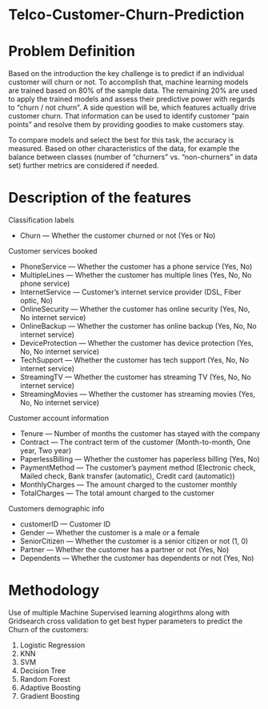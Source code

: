 # Telco-Customer-Churn-Prediction

# Problem Definition
Based on the introduction the key challenge is to predict if an individual customer will churn or not. To accomplish that, machine learning models are trained based on 80% of the sample data. The remaining 20% are used to apply the trained models and assess their predictive power with regards to “churn / not churn”. A side question will be, which features actually drive customer churn. That information can be used to identify customer “pain points” and resolve them by providing goodies to make customers stay.

To compare models and select the best for this task, the accuracy is measured. Based on other characteristics of the data, for example the balance between classes (number of “churners” vs. “non-churners” in data set) further metrics are considered if needed.

# Description of the features

Classification labels
* Churn — Whether the customer churned or not (Yes or No)

Customer services booked
* PhoneService — Whether the customer has a phone service (Yes, No)
* MultipleLines — Whether the customer has multiple lines (Yes, No, No phone service)
* InternetService — Customer’s internet service provider (DSL, Fiber optic, No)
* OnlineSecurity — Whether the customer has online security (Yes, No, No internet service)
* OnlineBackup — Whether the customer has online backup (Yes, No, No internet service)
* DeviceProtection — Whether the customer has device protection (Yes, No, No internet service)
* TechSupport — Whether the customer has tech support (Yes, No, No internet service)
* StreamingTV — Whether the customer has streaming TV (Yes, No, No internet service)
* StreamingMovies — Whether the customer has streaming movies (Yes, No, No internet service)

Customer account information
* Tenure — Number of months the customer has stayed with the company
* Contract — The contract term of the customer (Month-to-month, One year, Two year)
* PaperlessBilling — Whether the customer has paperless billing (Yes, No)
* PaymentMethod — The customer’s payment method (Electronic check, Mailed check, Bank transfer (automatic), Credit card (automatic))
* MonthlyCharges — The amount charged to the customer monthly
* TotalCharges — The total amount charged to the customer

Customers demographic info
* customerID — Customer ID
* Gender — Whether the customer is a male or a female
* SeniorCitizen — Whether the customer is a senior citizen or not (1, 0)
* Partner — Whether the customer has a partner or not (Yes, No)
* Dependents — Whether the customer has dependents or not (Yes, No)

# Methodology

Use of multiple Machine Supervised learning alogirthms along with Gridsearch cross validation to get best hyper parameters to predict the Churn of the customers:
1. Logistic Regression
2. KNN
3. SVM
4. Decision Tree
5. Random Forest
6. Adaptive Boosting
7. Gradient Boosting
